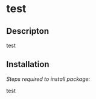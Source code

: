 
  # test

  ## Descripton
  test

  

  ## Installation 
    
  *Steps required to install package:* 
    
  test